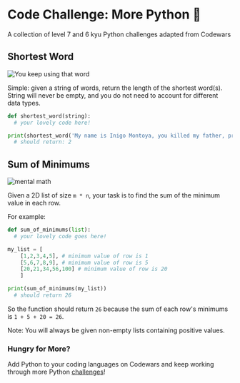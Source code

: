 # Code Challenge: More Python 🐍
A collection of level 7 and 6 kyu Python challenges adapted from Codewars 

## Shortest Word

![You keep using that word](https://media.giphy.com/media/N7FeGLHjVsDQY/giphy.gif)

Simple: given a string of words, return the length of the shortest word(s). String will never be empty, and you do not need to account for different data types. 

```python
def shortest_word(string): 
  # your lovely code here!

print(shortest_word('My name is Inigo Montoya, you killed my father, prepare to die!'))
  # should return: 2
```
## Sum of Minimums 

![mental math](https://media.giphy.com/media/BmmfETghGOPrW/giphy.gif)

Given a 2D list of size `m * n`, your task is to find the sum of the minimum value in each row. 

For example: 
```python
def sum_of_minimums(list):
  # your lovely code goes here!

my_list = [
    [1,2,3,4,5], # minimum value of row is 1
    [5,6,7,8,9], # minimum value of row is 5
    [20,21,34,56,100] # minimum value of row is 20
    ]

print(sum_of_minimums(my_list))
  # should return 26
```

So the function should return `26` because the sum of each row's minimums is `1 + 5 + 20 = 26`. 

Note: You will always be given non-empty lists containing positive values. 

### Hungry for More? 

Add Python to your coding languages on Codewars and keep working through more Python [challenges](https://www.codewars.com/kata/search/python?q=&beta=false)! 
